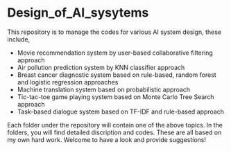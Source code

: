 # Design_of_AI_sysytems
This repository is to manage the codes for various AI system design, these include,
- Movie recommendation system by user-based collaborative filtering approach
- Air pollution prediction system by KNN classifier approach
- Breast cancer diagnostic system based on rule-based, random forest and logistic regression approaches
- Machine translation system based on probabilistic approach
- Tic-tac-toe game playing system based on Monte Carlo Tree Search approach
- Task-based dialogue system based on TF-IDF and rule-based approach

Each folder under the repository will contain one of the above topics. In the folders, you will find detailed discription and codes. 
These are all based on my own hard work. Welcome to have a look and provide suggestions!  
